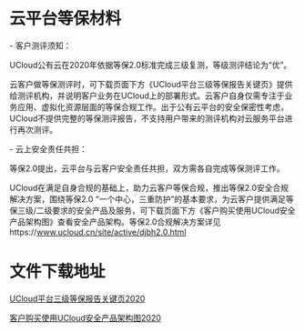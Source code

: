 

# 云平台等保材料

\- 客户测评须知：

UCloud公有云在2020年依据等保2.0标准完成三级复测，等级测评结论为“优”。

云客户做等保测评时，可下载页面下方《UCloud平台三级等保报告关键页》提供给测评机构，并说明客户业务在UCloud上的部署形式。云客户自身仅需专注于业务应用、虚拟化资源层面的等保合规工作。出于公有云平台的安全保密性考虑，UCloud不提供完整的等保测评报告，不支持用户带来的测评机构对云服务平台进行再次测评。

\- 云上安全责任共担：

等保2.0提出，云平台与云客户安全责任共担，双方需各自完成等保测评工作。

UCloud在满足自身合规的基础上，助力云客户等保合规，推出等保2.0安全合规解决方案，围绕等保2.0 “一个中心，三重防护”的基本要求，为云客户提供满足等保三级/二级要求的安全产品及服务，可下载页面下方《客户购买使用UCloud安全产品架构图》查看安全产品架构。等保2.0合规解决方案详见https://www.ucloud.cn/site/active/djbh2.0.html 



# 文件下载地址

[UCloud平台三级等保报告关键页2020](http://udbcp-public.cn-gd.ufileos.com/UCloud平台三级等保报告关键页2020年5月.pdf)

[客户购买使用UCloud安全产品架构图2020](http://udbcp-public.cn-gd.ufileos.com/客户购买使用UCloud安全产品的示意图2020.pdf)
